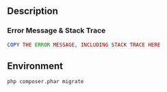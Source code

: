 
## Description
<!-- 문제해결에 추가적으로 필요한 설명 / 도메인 지식 등 -->


<!-- 개발에 관한 이슈가 아니라면 아래의 내역은 모두 삭제한다 -->
### Error Message & Stack Trace
```php
COPY THE ERROR MESSAGE, INCLUDING STACK TRACE HERE
```

## Environment


```bash
php composer.phar migrate
```
